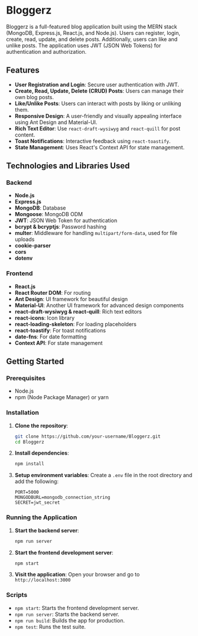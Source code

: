 # Bloggerz

Bloggerz is a full-featured blog application built using the MERN stack (MongoDB, Express.js, React.js, and Node.js). Users can register, login, create, read, update, and delete posts. Additionally, users can like and unlike posts. The application uses JWT (JSON Web Tokens) for authentication and authorization.

## Features

- **User Registration and Login**: Secure user authentication with JWT.
- **Create, Read, Update, Delete (CRUD) Posts**: Users can manage their own blog posts.
- **Like/Unlike Posts**: Users can interact with posts by liking or unliking them.
- **Responsive Design**: A user-friendly and visually appealing interface using Ant Design and Material-UI.
- **Rich Text Editor**: Use `react-draft-wysiwyg` and `react-quill` for post content.
- **Toast Notifications**: Interactive feedback using `react-toastify`.
- **State Management**: Uses React's Context API for state management.

## Technologies and Libraries Used

### Backend

- **Node.js**
- **Express.js**
- **MongoDB**: Database
- **Mongoose**: MongoDB ODM
- **JWT**: JSON Web Token for authentication
- **bcrypt & bcryptjs**: Password hashing
- **multer**: Middleware for handling `multipart/form-data`, used for file uploads
- **cookie-parser**
- **cors**
- **dotenv**

### Frontend

- **React.js**
- **React Router DOM**: For routing
- **Ant Design**: UI framework for beautiful design
- **Material-UI**: Another UI framework for advanced design components
- **react-draft-wysiwyg & react-quill**: Rich text editors
- **react-icons**: Icon library
- **react-loading-skeleton**: For loading placeholders
- **react-toastify**: For toast notifications
- **date-fns**: For date formatting
- **Context API**: For state management

## Getting Started

### Prerequisites

- Node.js
- npm (Node Package Manager) or yarn

### Installation

1. **Clone the repository**:

   ```bash
   git clone https://github.com/your-username/Bloggerz.git
   cd Bloggerz
   ```

2. **Install dependencies**:

   ```bash
   npm install
   ```

3. **Setup environment variables**:
   Create a `.env` file in the root directory and add the following:
   ```
   PORT=5000
   MONGODBURL=mongodb_connection_string
   SECRET=jwt_secret
   ```

### Running the Application

1. **Start the backend server**:

   ```bash
   npm run server
   ```

2. **Start the frontend development server**:

   ```bash
   npm start
   ```

3. **Visit the application**:
   Open your browser and go to `http://localhost:3000`

### Scripts

- `npm start`: Starts the frontend development server.
- `npm run server`: Starts the backend server.
- `npm run build`: Builds the app for production.
- `npm test`: Runs the test suite.
